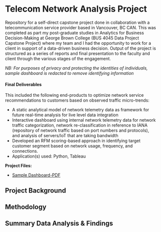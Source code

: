 # Telecom Network Analysis Project

Repository for a self-direct capstone project done in collaboration with a telecommunication service provider based in Vancouver, BC CAN. This was completed as part my post-graduate studies in Analytics for Business Decision-Making at George Brown College (BUS 4045	Data Project Capstone Project) where my team and I had the opportunity to work for a client in support of a data-driven business decision. Output of the project is structured as a series of reports and final presentation to the faculty and client through the various stages of the engagement. 

_NB: For purposes of privacy and protecting the identities of individuals, sample dashboard is redacted to remove identifying information_

#### Final Deliverables
This included the following end-products to optimize network service recommendations to customers based on observed traffic micro-trends:
- A static analytical model of network telemetry data as framework for future real-time analysis for live level data integration
- Interactive dashboard using internal network telemetry data for network traffic categorization, network re-classification in reference to
IANA (repository of network traffic based on port numbers and protocols), and analysis of servers/IoT that are taking bandwidth
- Developed an RFM scoring-based approach in identifying target customer segment based on network usage, frequency, and connections.
- Application(s) used: Python, Tableau

**Project Files:**
- [Sample Dashboard-PDF](https://github.com/tlieva/telecom-network-analysis-project/blob/95027fdb2711fd70b8ae50e492a2074def011bcd/Network-Analysis-%20Dashboard.pdf)


## Project Background

## Methodology

## Summary Data Analysis & Findings
